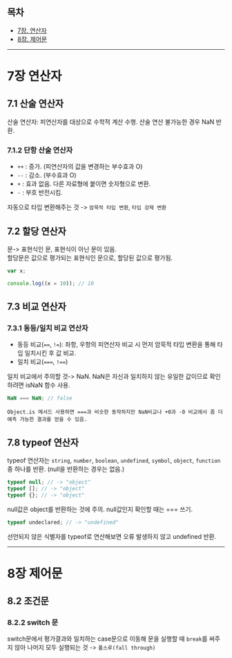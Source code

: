 ## 목차

- [7장. 연산자](#7장-연산자)
- [8장. 제어문](#8장-제어문)

---

# 7장 연산자

## 7.1 산술 연산자

산술 연산자: 피연산자를 대상으로 수학적 계산 수행. 산술 연산 불가능한 경우 NaN 반환.

### 7.1.2 단항 산술 연산자

- `++` : 증가. (피연산자의 값을 변경하는 부수효과 O)
- `--` : 감소. (부수효과 O)
- `+` : 효과 없음. 다른 자료형에 붙이면 숫자형으로 변환.
- `-` : 부호 반전시킴.

자동으로 타입 변환해주는 것 -> `암묵적 타입 변환`, `타입 강제 변환`

## 7.2 할당 연산자

문-> 표현식인 문, 표현식이 아닌 문이 있음.  
할당문은 값으로 평가되는 표현식인 문으로, 할당된 값으로 평가됨.

```js
var x;

console.log((x = 10)); // 10
```

## 7.3 비교 연산자

### 7.3.1 동등/일치 비교 연산자

- 동등 비교(`==`, `!=`): 좌항, 우항의 피연산자 비교 시 먼저 암묵적 타입 변환을 통해 타입 일치시킨 후 값 비교.
- 일치 비교(`===`, `!==`)

일치 비교에서 주의할 것-> NaN. NaN은 자신과 일치하지 않는 유일한 값이므로 확인하려면 isNaN 함수 사용.

```js
NaN === NaN; // false
```

    Object.is 메서드 사용하면 ===과 비슷한 동작하지만 NaN비교나 +0과 -0 비교에서 좀 더 예측 가능한 결과를 얻을 수 있음.

## 7.8 typeof 연산자

typeof 연산자는 `string`, `number`, `boolean`, `undefined`, `symbol`, `object`, `function` 중 하나를 반환. (null을 반환하는 경우는 없음.)

```js
typeof null; // -> "object"
typeof []; // -> "object"
typeof {}; // -> "object"
```

null값은 object를 반환하는 것에 주의. null값인지 확인할 때는 === 쓰기.

```js
typeof undeclared; // -> "undefined"
```

선언되지 않은 식별자를 typeof로 연산해보면 오류 발생하지 않고 undefined 반환.

---

# 8장 제어문

## 8.2 조건문

### 8.2.2 switch 문

switch문에서 평가결과와 일치하는 case문으로 이동해 문을 실행할 때 `break`를 써주지 않아 나머지 모두 실행되는 것 -> `폴스루(fall through)`
